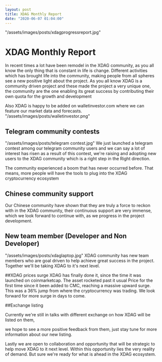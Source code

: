```yaml
---
layout: post
title: XDAG Monthly Report
date: "2020-06-07 01:04:00"
---
```

"/assets/images/posts/xdagprogressreport.jpg"


# XDAG Monthly Report

In recent times a lot have been remodel in the XDAG community, as you all know the only thing that is constant in life is change. 
Different activities which has brought life into the community, making people from all spheres see a new positive light about the project. 
As you all know XDAG is a community driven project and these made the project a very unique one, the community are the one enabling its great success by contributing their own quota for the growth and development

Also XDAG is happy to be added on walletinvestor.com where we can feature our market data and forecasts.
"/assets/images/posts/walletinvestor.png"


## Telegram community contests 
"/assets/images/posts/telegram contest.jpg"
We just launched a telegram contest among our telegram community users and we can say a lot of interest has risen as a result of this contest, we're raising and adopting new users to the XDAG community which is a right step in the Right direction. 

The community experienced a boom that has never occurred before. That means, more people will have the tools to plug into the XDAG cryptocurrency ecosystem

## Chinese community support
Our Chinese community have shown that they are truly a force to reckon with in the XDAG community, their continuous support are very immense, which we look forward to continue with, as we progress in the project development.

## New team member (Developer and Non Developer) 
"/assets/images/posts/xdaglaptop.jpg"
XDAG community has new team members who are goal driven to help achieve great success in the project. Together we'll be taking XDAG to it's next level.

##XDAG prices surge
XDAG has finally done it, since the time it was launched on coinmarketcap. The asset rocketed past it usual Price for the first time since it been added to CMC, reaching a massive upward surge. 
This was a 36% jump from where the cryptocurrency was trading. We look forward for more surge in days to come.


##Exchange listing

Currently we're still in talks with different exchange on how XDAG will be listed on them, 

we hope to see a more positive feedback from them, just stay tune for more information about our new listing.


Lastly we are open to collaboration and opportunity that will be strategic to help move XDAG to it next level.
Within this opportunity lies the very reality of demand. But sure we're ready for what is ahead in the XDAG ecosystem.



